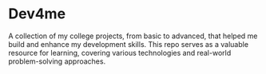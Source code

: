 # Dev4me
A collection of my college projects, from basic to advanced, that helped me build and enhance my development skills. This repo serves as a valuable resource for learning, covering various technologies and real-world problem-solving approaches.
